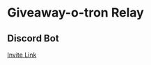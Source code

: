 # Giveaway-o-tron Relay

## Discord Bot

[Invite Link](https://discord.com/api/oauth2/authorize?client_id=1012331926301974558&permissions=207936&scope=bot)
